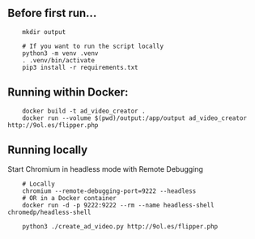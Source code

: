 ## Before first run...

        mkdir output

        # If you want to run the script locally
        python3 -m venv .venv
        . .venv/bin/activate
        pip3 install -r requirements.txt

## Running within Docker:

        docker build -t ad_video_creator .
        docker run --volume $(pwd)/output:/app/output ad_video_creator http://9ol.es/flipper.php

## Running locally

Start Chromium in headless mode with Remote Debugging

        # Locally
        chromium --remote-debugging-port=9222 --headless
        # OR in a Docker container
        docker run -d -p 9222:9222 --rm --name headless-shell chromedp/headless-shell

        python3 ./create_ad_video.py http://9ol.es/flipper.php

